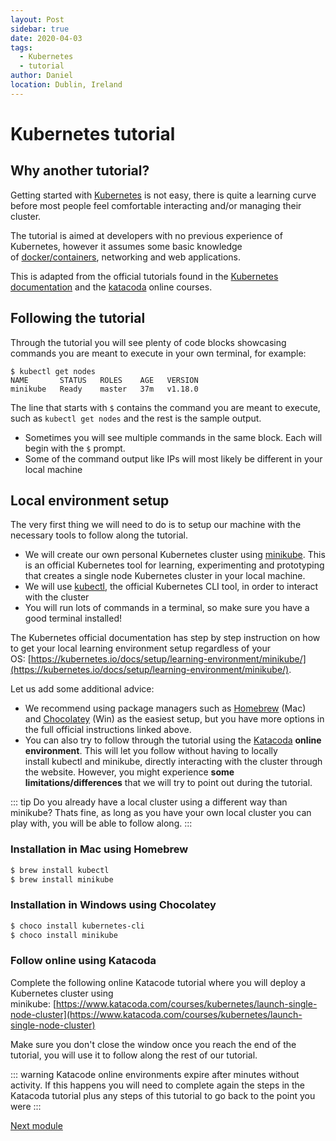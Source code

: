 ```yaml
---
layout: Post
sidebar: true
date: 2020-04-03
tags:
  - Kubernetes
  - tutorial
author: Daniel
location: Dublin, Ireland
---
```


# Kubernetes tutorial

## Why another tutorial?

Getting started with [Kubernetes](https://kubernetes.io/) is not easy, there is quite a learning curve before most people feel comfortable interacting and/or managing their cluster.

The tutorial is aimed at developers with no previous experience of Kubernetes, however it assumes some basic knowledge of [docker/containers](https://www.docker.com/), networking and web applications.

This is adapted from the official tutorials found in the [Kubernetes documentation](https://kubernetes.io/docs/tutorials/) and the [katacoda](https://www.katacoda.com/) online courses.

## Following the tutorial

Through the tutorial you will see plenty of code blocks showcasing commands you are meant to execute in your own terminal, for example:
```bash{1}
$ kubectl get nodes
NAME       STATUS   ROLES    AGE   VERSION
minikube   Ready    master   37m   v1.18.0
```
The line that starts with `$` contains the command you are meant to execute, such as `kubectl get nodes` and the rest is the sample output.

- Sometimes you will see multiple commands in the same block. Each will begin with the `$` prompt.
- Some of the command output like IPs will most likely be different in your local machine

## Local environment setup

The very first thing we will need to do is to setup our machine with the necessary tools to follow along the tutorial.

- We will create our own personal Kubernetes cluster using [minikube](https://github.com/kubernetes/minikube). This is an official Kubernetes tool for learning, experimenting and prototyping that creates a single node Kubernetes cluster in your local machine.
- We will use [kubectl](https://kubernetes.io/docs/reference/kubectl/overview/), the official Kubernetes CLI tool, in order to interact with the cluster
- You will run lots of commands in a terminal, so make sure you have a good terminal installed!

The Kubernetes official documentation has step by step instruction on how to get your local learning environment setup regardless of your OS: [https://kubernetes.io/docs/setup/learning-environment/minikube/](https://kubernetes.io/docs/setup/learning-environment/minikube/).

Let us add some additional advice:

- We recommend using package managers such as [Homebrew](https://brew.sh/) (Mac) and [Chocolatey](https://chocolatey.org/) (Win) as the easiest setup, but you have more options in the full official instructions linked above.
- You can also try to follow through the tutorial using the [Katacoda](https://www.katacoda.com/) **online environment**. This will let you follow without having to locally install kubectl and minikube, directly interacting with the cluster through the website. However, you might experience **some limitations/differences** that we will try to point out during the tutorial.

::: tip
Do you already have a local cluster using a different way than minikube? Thats fine, as long as you have your own local cluster you can play with, you will be able to follow along.
:::

### Installation in Mac using Homebrew
```bash
$ brew install kubectl
$ brew install minikube
```

### Installation in Windows using Chocolatey
```bash
$ choco install kubernetes-cli
$ choco install minikube
```

### Follow online using Katacoda

Complete the following online Katacode tutorial where you will deploy a Kubernetes cluster using minikube: [https://www.katacoda.com/courses/kubernetes/launch-single-node-cluster](https://www.katacoda.com/courses/kubernetes/launch-single-node-cluster)

Make sure you don't close the window once you reach the end of the tutorial, you will use it to follow along the rest of our tutorial.

::: warning
Katacode online environments expire after minutes without activity. If this happens you will need to complete again the steps in the Katacoda tutorial plus any steps of this tutorial to go back to the point you were
:::

[Next module](./1-clusters-nodes.md)